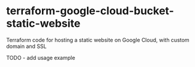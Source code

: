 # terraform-google-cloud-bucket-static-website
Terraform code for hosting a static website on Google Cloud, with custom domain and SSL

TODO - add usage example
